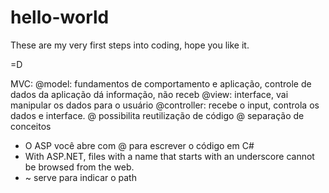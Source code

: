 # hello-world
These are my very first steps into coding, hope you like it.

=D

MVC:
@model: fundamentos de comportamento e aplicação, controle de dados da aplicação
	dá informação, não receb
@view: interface, vai manipular os dados para o usuário
@controller: recebe o input, controla os dados e interface.
@ possibilita reutilização de código
@ separação de conceitos

	
- O ASP você abre com @ para escrever o código em C#
- With ASP.NET, files with a name that starts with an underscore cannot be browsed from the web.
- ~ serve para indicar o path

